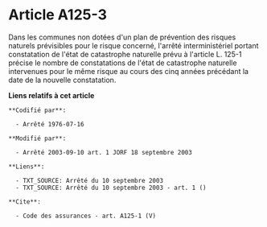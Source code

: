 # Article A125-3

Dans les communes non dotées d'un plan de prévention des risques naturels prévisibles pour le risque concerné, l'arrêté
interministériel portant constatation de l'état de catastrophe naturelle prévu à l'article L. 125-1 précise le nombre de
constatations de l'état de catastrophe naturelle intervenues pour le même risque au cours des cinq années précédant la date
de la nouvelle constatation.

**Liens relatifs à cet article**

	**Codifié par**:

	  - Arrêté 1976-07-16

	**Modifié par**:

	  - Arrêté 2003-09-10 art. 1 JORF 18 septembre 2003

	**Liens**:

	  - TXT_SOURCE: Arrêté du 10 septembre 2003
	  - TXT_SOURCE: Arrêté du 10 septembre 2003 - art. 1 ()

	**Cite**:

	  - Code des assurances - art. A125-1 (V)
